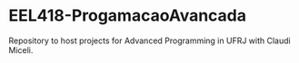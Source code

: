 # EEL418-ProgamacaoAvancada
Repository to host projects for Advanced Programming in UFRJ with Claudi Miceli.
